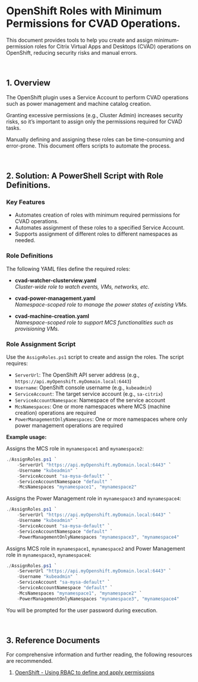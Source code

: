 # OpenShift Roles with Minimum Permissions for CVAD Operations.

This document provides tools to help you create and assign minimum-permission roles for Citrix Virtual Apps and Desktops (CVAD) operations on OpenShift, reducing security risks and manual errors.


<br> 

## 1. Overview

The OpenShift plugin uses a Service Account to perform CVAD operations such as power management and machine catalog creation. 

Granting excessive permissions (e.g., Cluster Admin) increases security risks, so it’s important to assign only the permissions required for CVAD tasks.

Manually defining and assigning these roles can be time-consuming and error-prone. This document offers scripts to automate the process.

<br> 

## 2. Solution: A PowerShell Script with Role Definitions.


### Key Features

- Automates creation of roles with minimum required permissions for CVAD operations.
- Automates assignment of these roles to a specified Service Account.
- Supports assignment of different roles to different namespaces as needed.


### Role Definitions

The following YAML files define the required roles:

- **cvad-watcher-clusterview.yaml**  
  *Cluster-wide role to watch events, VMs, networks, etc.*

- **cvad-power-management.yaml**  
  *Namespace-scoped role to manage the power states of existing VMs.*

- **cvad-machine-creation.yaml**  
  *Namespace-scoped role to support MCS functionalities such as provisioning VMs.*



### Role Assignment Script

Use the `AssignRoles.ps1` script to create and assign the roles. The script requires:

- `ServerUrl`: The OpenShift API server address (e.g., `https://api.myOpenshift.myDomain.local:6443`)
- `Username`: OpenShift console username (e.g., `kubeadmin`)
- `ServiceAccount`: The target service account (e.g., `sa-citrix`)
- `ServiceAccountNamespace`: Namespace of the service account
- `McsNamespaces`: One or more namespaces where MCS (machine creation) operations are required
- `PowerManagementOnlyNamespaces`: One or more namespaces where only power management operations are required


**Example usage:**

Assigns the MCS role in `mynamespace1` and `mynamespace2`:

```powershell
./AssignRoles.ps1 `
    -ServerUrl "https://api.myOpenshift.myDomain.local:6443" `
    -Username "kubeadmin" `
    -ServiceAccount "sa-mysa-default" `
    -ServiceAccountNamespace "default" `
    -McsNamespaces "mynamespace1", "mynamespace2"
```

Assigns the Power Management role in `mynamespace3` and `mynamespace4`:

```powershell
./AssignRoles.ps1 `
    -ServerUrl "https://api.myOpenshift.myDomain.local:6443" `
    -Username "kubeadmin" `
    -ServiceAccount "sa-mysa-default" `
    -ServiceAccountNamespace "default" `
    -PowerManagementOnlyNamespaces "mynamespace3", "mynamespace4"
```

Assigns MCS role in `mynamespace1`, `mynamespace2` and Power Management role in `mynamespace3`, `mynamespace4`:

```powershell
./AssignRoles.ps1 `
    -ServerUrl "https://api.myOpenshift.myDomain.local:6443" `
    -Username "kubeadmin" `
    -ServiceAccount "sa-mysa-default" `
    -ServiceAccountNamespace "default" `
    -McsNamespaces "mynamespace1", "mynamespace2" `
    -PowerManagementOnlyNamespaces "mynamespace3", "mynamespace4"
```

You will be prompted for the user password during execution.

<br> 


## 3. Reference Documents

For comprehensive information and further reading, the following resources are recommended.

1. [OpenShift - Using RBAC to define and apply permissions](https://docs.redhat.com/en/documentation/openshift_container_platform/4.8/html/authentication_and_authorization/using-rbac)